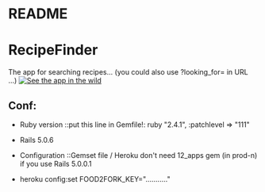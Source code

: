 # README

RecipeFinder
================

The app for searching recipes... (you could also use ?looking_for= in URL ...)
[![See the app in the wild](https://heroku-elements.s3.amazonaws.com/buttons/uploaded_logos/000/017/137/icon/heroku_webhooks.png?1511395615)](https://recipefinder7657651.herokuapp.com/)

Conf:
---------------

* Ruby version ::put this line in Gemfile!: ruby "2.4.1", :patchlevel => "111"

* Rails 5.0.6

* Configuration ::Gemset file / Heroku don't need 12_apps gem (in prod-n) if you use Rails 5.0.0.1

* heroku config:set FOOD2FORK_KEY="..........."

